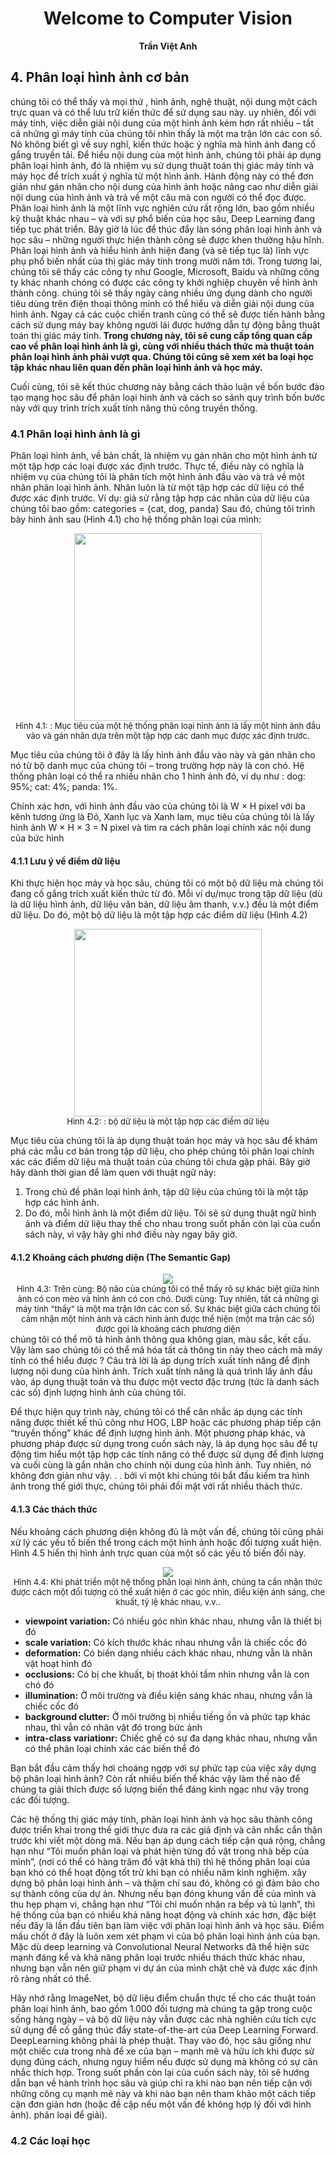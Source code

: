 # <center> Welcome to Computer Vision</center>
 **<center>Trần Việt Anh </center>** 

 ## 4. Phân loại hình ảnh cơ bản

 chúng tôi có thể thấy và mọi thứ , hình ảnh, nghệ thuật, nội dung một cách trực quan và có thể lưu trữ kiến thức để sử dụng sau này. uy nhiên, đối với máy tính, việc diễn giải nội dung của một hình ảnh kém hơn rất nhiều – tất cả những gì máy tính của chúng tôi nhìn thấy là một ma trận lớn các con số. Nó không biết gì về suy nghĩ, kiến thức hoặc ý nghĩa mà hình ảnh đang cố gắng truyền tải. Để hiểu nội dung của một hình ảnh, chúng tôi phải áp dụng phân loại hình ảnh, đó là nhiệm vụ sử dụng thuật toán thị giác máy tính và máy học để trích xuất ý nghĩa từ một hình ảnh. Hành động này có thể đơn giản như gán nhãn cho nội dung của hình ảnh hoặc nâng cao như diễn giải nội dung của hình ảnh và trả về một câu mà con người có thể đọc được. Phân loại hình ảnh là một lĩnh vực nghiên cứu rất rộng lớn, bao gồm nhiều kỹ thuật khác nhau – và với sự phổ biến của học sâu, Deep Learning đang tiếp tục phát triển. 
 Bây giờ là lúc để thúc đẩy làn sóng phân loại hình ảnh và học sâu – những người thực hiện thành công sẽ được khen thưởng hậu hĩnh. Phân loại hình ảnh và hiểu hình ảnh hiện đang (và sẽ tiếp tục là) lĩnh vực phụ phổ biến nhất của thị giác máy tính trong mười năm tới. Trong tương lai, chúng tôi sẽ thấy các công ty như Google, Microsoft, Baidu và những công ty khác nhanh chóng có được các công ty khởi nghiệp chuyên về hình ảnh thành công. chúng tôi sẽ thấy ngày càng nhiều ứng dụng dành cho người tiêu dùng trên điện thoại thông minh có thể hiểu và diễn giải nội dung của hình ảnh. Ngay cả các cuộc chiến tranh cũng có thể sẽ được tiến hành bằng cách sử dụng máy bay không người lái được hướng dẫn tự động bằng thuật toán thị giác máy tính.<b> Trong chương này, tôi sẽ cung cấp tổng quan cấp cao về phân loại hình ảnh là gì, cùng với nhiều thách thức mà thuật toán phân loại hình ảnh phải vượt qua. Chúng tôi cũng sẽ xem xét ba loại học tập khác nhau liên quan đến phân loại hình ảnh và học máy. </b>

 Cuối cùng, tôi sẽ kết thúc chương này bằng cách thảo luận về bốn bước đào tạo mạng học sâu để phân loại hình ảnh và cách so sánh quy trình bốn bước này với quy trình trích xuất tính năng thủ công truyền thống.

 ### 4.1 Phân loại hình ảnh là gì
 Phân loại hình ảnh, về bản chất, là nhiệm vụ gán nhãn cho một hình ảnh từ một tập hợp các loại được xác định trước. Thực tế, điều này có nghĩa là nhiệm vụ của chúng tôi là phân tích một hình ảnh đầu vào và trả về một nhãn phân loại hình ảnh. Nhãn luôn là từ một tập hợp các dữ liệu có thể được xác định trước. Ví dụ: giả sử rằng tập hợp các nhãn của dữ liệu của chúng tôi bao gồm: categories  = {cat, dog, panda} Sau đó, chúng tôi trình bày hình ảnh sau (Hình 4.1) cho hệ thống phân loại của mình:
 <center><img src="dog.png" width="300"/></center>
<center><font size="-1">Hình 4.1: : Mục tiêu của một hệ thống phân loại hình ảnh là lấy một hình ảnh đầu vào và gán nhãn dựa trên một tập hợp các danh mục được xác định trước. </font></center> 


Mục tiêu của chúng tôi ở đây là lấy hình ảnh đầu vào này và gán nhãn cho nó từ bộ danh mục của chúng tôi – trong trường hợp này là con chó. Hệ thống phân loại có thể ra nhiều nhãn cho 1 hình ảnh đó, ví dụ như : dog: 95%; cat: 4%; panda: 1%.

Chính xác hơn, với hình ảnh đầu vào của chúng tôi là W × H pixel với ba kênh tương ứng là Đỏ, Xanh lục và Xanh lam, mục tiêu của chúng tôi là lấy hình ảnh W × H × 3 = N pixel và tìm ra cách phân loại chính xác nội dung của bức hình

#### 4.1.1 Lưu ý về điểm dữ liệu
Khi thực hiện học máy và học sâu, chúng tôi có một bộ dữ liệu mà chúng tôi đang cố gắng trích xuất kiến ​​thức từ đó. Mỗi ví dụ/mục trong tập dữ liệu (dù là dữ liệu hình ảnh, dữ liệu văn bản, dữ liệu âm thanh, v.v.) đều là một điểm dữ liệu. Do đó, một bộ dữ liệu là một tập hợp các điểm dữ liệu (Hình 4.2)
 <center><img src="pointdata.png" width="300"/></center>
<center><font size="-1">Hình 4.2: :  bộ dữ liệu là một tập hợp các điểm dữ liệu </font></center> 

Mục tiêu của chúng tôi là áp dụng thuật toán học máy và học sâu để khám phá các mẫu cơ bản trong tập dữ liệu, cho phép chúng tôi phân loại chính xác các điểm dữ liệu mà thuật toán của chúng tôi chưa gặp phải. Bây giờ hãy dành thời gian để làm quen với thuật ngữ này:
1. Trong chủ đề phân loại hình ảnh, tập dữ liệu của chúng tôi là một tập hợp các hình ảnh.
2. Do đó, mỗi hình ảnh là một điểm dữ liệu.
Tôi sẽ sử dụng thuật ngữ hình ảnh và điểm dữ liệu thay thế cho nhau trong suốt phần còn lại của cuốn sách này, vì vậy hãy ghi nhớ điều này ngay bây giờ.

#### 4.1.2 Khoảng cách phương diện (The Semantic Gap)
 <center><img src="point_data.png"/></center>
<center><font size="-1">Hình 4.3: Trên cùng: Bộ não của chúng tôi có thể thấy rõ sự khác biệt giữa hình ảnh có con mèo và hình ảnh có con chó. Dưới cùng: Tuy nhiên, tất cả những gì máy tính "thấy" là một ma trận lớn các con số. Sự khác biệt giữa cách chúng tôi cảm nhận một hình ảnh và cách hình ảnh được thể hiện (một ma trận các số) được gọi là khoảng cách phương diện </font></center> 
chúng tôi có thể mô tả hình ảnh thông qua không gian, màu sắc, kết cấu. Vậy làm sao chúng tôi có thể mã hóa tất cả thông tin này theo cách mà máy tính có thể hiểu được ? Câu trả lời là áp dụng trích xuất tính năng để định lượng nội dung của hình ảnh. Trích xuất tính năng là quá trình lấy ảnh đầu vào, áp dụng thuật toán và thu được một vectơ đặc trưng (tức là danh sách các số) định lượng hình ảnh của chúng tôi.

Để thực hiện quy trình này, chúng tôi có thể cân nhắc áp dụng các tính năng được thiết kế thủ công như HOG, LBP hoặc các phương pháp tiếp cận “truyền thống” khác để định lượng hình ảnh. Một phương pháp khác, và phương pháp được sử dụng trong cuốn sách này, là áp dụng học sâu để tự động tìm hiểu một tập hợp các tính năng có thể được sử dụng để định lượng và cuối cùng là gắn nhãn cho chính nội dung của hình ảnh. Tuy nhiên, nó không đơn giản như vậy. . . bởi vì một khi chúng tôi bắt đầu kiểm tra hình ảnh trong thế giới thực, chúng tôi phải đối mặt với rất nhiều thách thức.
#### 4.1.3 Các thách thức
Nếu khoảng cách phương diện không đủ là một vấn đề, chúng tôi cũng phải xử lý các yếu tố biến thể trong cách một hình ảnh hoặc đối tượng xuất hiện. Hình 4.5 hiển thị hình ảnh trực quan của một số
các yếu tố biến đổi này.
 <center><img src="challenge.png"/></center>
<center><font size="-1">Hình 4.4: Khi phát triển một hệ thống phân loại hình ảnh, chúng ta cần nhận thức được cách một đối tượng có thể xuất hiện ở các góc nhìn, điều kiện ánh sáng, che khuất, tỷ lệ khác nhau, v.v.. </font></center> 
<ul>
    <li><b> viewpoint variation:</b> Có nhiều góc nhìn khác nhau, nhưng vẫn là thiết bị đó </li>
    <li><b> scale variation:</b> Có kích thước khác nhau nhưng vẫn là chiếc cốc đó </li>
    <li><b>deformation:</b> Có biến dạng nhiều cách khác nhau, nhưng vẫn là nhân vật hoạt hình đó </li>
    <li><b>occlusions:</b> Có bị che khuất, bị thoát khỏi tầm nhìn nhưng vẫn là con chó đó </li>
    <li><b>illumination:</b> Ở môi trường và điều kiện sáng khác nhau, nhưng vẫn là chiếc cốc đó </li>
    <li><b>background clutter:</b> Ở môi trường bị nhiều tiếng ồn và phức tạp khác nhau, thì vẫn có nhân vật đó trong bức ảnh </li>
    <li><b>intra-class variationr:</b> Chiếc ghế có sự đa dạng khác nhau, nhưng vẫn có thể phân loại chính xác các biến thể đó </li>
</ul>

Bạn bắt đầu cảm thấy hơi choáng ngợp với sự phức tạp của việc xây dựng bộ phân loại hình ảnh? Còn rất nhiều biến thể  khác vậy làm thế nào để chúng ta giải thích được số lượng biến thể đáng kinh ngạc như vậy trong các đối tượng.

Các hệ thống thị giác máy tính, phân loại hình ảnh và học sâu thành công được triển khai trong thế giới thực đưa ra các giả định và cân nhắc cẩn thận trước khi viết một dòng mã. Nếu bạn áp dụng cách tiếp cận quá rộng, chẳng hạn như “Tôi muốn phân loại và phát hiện từng đồ vật trong nhà bếp của mình”, (nơi có thể có hàng trăm đồ vật khả thi) thì hệ thống phân loại của bạn khó có thể hoạt động tốt trừ khi bạn có nhiều năm kinh nghiệm. xây dựng bộ phân loại hình ảnh – và thậm chí sau đó, không có gì đảm bảo cho sự thành công của dự án. Nhưng nếu bạn đóng khung vấn đề của mình và thu hẹp phạm vi, chẳng hạn như “Tôi chỉ muốn nhận ra bếp và tủ lạnh”, thì hệ thống của bạn có nhiều khả năng hoạt động và chính xác hơn, đặc biệt nếu đây là lần đầu tiên bạn làm việc với phân loại hình ảnh và học sâu. Điểm mấu chốt ở đây là luôn xem xét phạm vi của bộ phân loại hình ảnh của bạn. Mặc dù deep learning và Convolutional Neural Networks đã thể hiện sức mạnh đáng kể và khả năng phân loại trước nhiều thách thức khác nhau, nhưng bạn vẫn nên giữ phạm vi dự án của mình chặt chẽ và được xác định rõ ràng nhất có thể.

Hãy nhớ rằng ImageNet, bộ dữ liệu điểm chuẩn thực tế cho các thuật toán phân loại hình ảnh, bao gồm 1.000 đối tượng mà chúng ta gặp trong cuộc sống hàng ngày – và bộ dữ liệu này vẫn được các nhà nghiên cứu tích cực sử dụng để cố gắng thúc đẩy state-of-the-art của Deep Learning Forward. DeepLearning không phải là phép thuật. Thay vào đó, học sâu giống như một chiếc cưa trong nhà để xe của bạn – mạnh mẽ và hữu ích khi được sử dụng đúng cách, nhưng nguy hiểm nếu được sử dụng mà không có sự cân nhắc thích hợp. Trong suốt phần còn lại của cuốn sách này, tôi sẽ hướng dẫn bạn về hành trình học sâu và giúp chỉ ra khi nào bạn nên tiếp cận với những công cụ mạnh mẽ này và khi nào bạn nên tham khảo một cách tiếp cận đơn giản hơn (hoặc đề cập nếu một vấn đề không hợp lý đối với hình ảnh). phân loại để giải).

### 4.2 Các loại học 